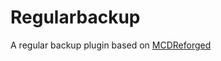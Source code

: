 # Regularbackup
A regular backup plugin based on [MCDReforged](https://github.com/Fallen-Breath/MCDReforged)
